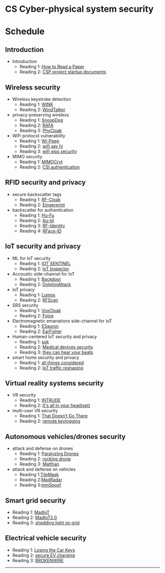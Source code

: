 CS Cyber-physical system security
==============

# Schedule

## Introduction

* Introduction
   * Reading 1: [How to Read a Paper](https://dl.acm.org/doi/pdf/10.1145/1273445.1273458)
   * Reading 2: [CSP project startup documents](https://www.cs.cmu.edu/~dga/15-712/S11/papers/Wilkes90.pdf)
## Wireless security
* Wireless keystroke detection
   * Reading 1: [WINK](https://dl.acm.org/doi/pdf/10.1145/3548606.3559339)
   * Reading 2: [WindTalker](https://dl.acm.org/doi/pdf/10.1145/2976749.2978397)
* privacy-preserving wireless
   * Reading 1: [SnoopDog](https://www.usenix.org/system/files/sec21-singh.pdf)
   * Reading 2: [RAFA](https://www.usenix.org/system/files/nsdi23-liu-zikun.pdf)
   * Reading 3: [PhyCloak](https://www.usenix.org/system/files/conference/nsdi16/nsdi16-paper-qiao.pdf)
* WiFi protocol vulnerability
   * Reading 1: [Wi-Peep](https://dl.acm.org/doi/pdf/10.1145/3495243.3560530)
   * Reading 2: [wifi say hi](https://dl.acm.org/doi/pdf/10.1145/3422604.3425951)
   * Reading 3: [wifi wps security](https://www.computer.org/csdl/proceedings-article/sp/2024/313000a241/1WPcZ0zOxna)
* MIMO security
   * Reading 1: [MIMOCryt](https://arxiv.org/pdf/2309.00250)
   * Reading 2: [CSI authentication](https://www.computer.org/csdl/proceedings-article/sp/2024/313000a042/1RjEagFjTDW)
## RFID security and privacy
* secure backscatter tags
   * Reading 1: [RF-Cloak](https://www.usenix.org/system/files/conference/nsdi15/nsdi15-paper-hassanieh.pdf)
   * Reading 2: [Eingerprint](https://www.usenix.org/system/files/nsdi20-paper-chen.pdf)
* backscatter for authentication
   * Reading 1: [Hu-Fu](https://dl.acm.org/doi/pdf/10.1145/3241539.3241541)
   * Reading 2: [Au-Id](https://dl.acm.org/doi/pdf/10.1145/3328919)
   * Reading 3: [RF-Identity](https://dl.acm.org/doi/pdf/10.1145/3448101)
   * Reading 4: [RFace-ID](https://dl.acm.org/doi/pdf/10.1145/3494985)
## IoT security and privacy
* ML for IoT security
   * Reading 1: [IOT SENTINEL](https://ieeexplore.ieee.org/stamp/stamp.jsp?arnumber=7980167)
   * Reading 2: [IoT Inspector](https://dl.acm.org/doi/pdf/10.1145/3397333)
* Accoustic side-channel for IoT
   * Reading 1: [Backdoor](https://dl.acm.org/doi/abs/10.1145/3081333.3081366)
   * Reading 2: [DolphinAttack](https://dl.acm.org/doi/pdf/10.1145/3133956.3134052)
* IoT privacy
   * Reading 1: [Lumos](https://www.usenix.org/system/files/sec22-sharma-rahul.pdf)
   * Reading 2: [RFScan]()
* SRS security
   * Reading 1: [VoxCloak](https://www.usenix.org/system/files/usenixsecurity24-ge-attacks.pdf)
   * Reading 2: [Foice](https://www.usenix.org/system/files/usenixsecurity24-jiang-nan.pdf)
* Electromagnetic emanations side-channel for IoT
   * Reading 1: [ESauron](https://www.usenix.org/conference/usenixsecurity24/presentation/zhang-qibo)
   * Reading 2: [EarFisher](https://www.usenix.org/conference/nsdi21/presentation/shen)
* Human-centered IoT security and privacy
   * Reading 1: [sok](https://ieeexplore.ieee.org/stamp/stamp.jsp?tp=&arnumber=6956585)
   * Reading 2: [Medical devices security](https://dl.acm.org/doi/pdf/10.1145/3139937.3139939)
   * Reading 3: [they can hear your beats](https://dl.acm.org/doi/pdf/10.1145/2018436.2018438)
* smart home security and privacy
   * Reading 1: [all things considered](https://users.ece.cmu.edu/~vsekar/Teaching/Fall21/18739/reading/homeiot1.pdf)
   * Reading 2: [IoT traffic reshaping](https://users.ece.cmu.edu/~vsekar/Teaching/Fall21/18739/reading/homeiot2.pdf)
## Virtual reality systems security 
* VR security
  * Reading 1: [INTRUDE](https://www.usenix.org/system/files/sec24summer-prepub-715-nguyen.pdf)
  * Reading 2: [It's all in your head(set)](https://www.usenix.org/system/files/usenixsecurity23-zhang-yicheng.pdf)
* multi-user VR security
   * Reading 1: [That Doesn’t Go There](https://www.usenix.org/system/files/sec24summer-prepub-218-slocum.pdf)
   * Reading 2: [remote keylogging](https://www.usenix.org/system/files/usenixsecurity24-su-zihao.pdf)
## Autonomous vehicles/drones security
* attack and defense on drones
   * Reading 1: [Paralyzing Drones](https://www.ndss-symposium.org/ndss-paper/paralyzing-drones-via-emi-signal-injection-on-sensory-communication-channels/)
   * Reading 2: [rocking drone](https://www.usenix.org/system/files/conference/usenixsecurity15/sec15-paper-son.pdf)
   * Reading 3: [Matthan](https://dl.acm.org/doi/abs/10.1145/3081333.3081354)
* attack and defense on vehicles
   * Reading 1:[TileMask](https://dl.acm.org/doi/pdf/10.1145/3576915.3616661)
   * Reading 2:[MadRadar](https://www.ndss-symposium.org/wp-content/uploads/ndss2024_f153_paper.pdf)
   * Reading 3:[mmSpoof](https://ieeexplore.ieee.org/abstract/document/10179371)
## Smart grid security
   * Reading 1: [MadIoT](https://users.ece.cmu.edu/~vsekar/Teaching/Fall21/18739/reading/madiot.pdf)
   * Reading 2: [MadIoT2.0](https://www.usenix.org/system/files/sec22-shekari.pdf)
   * Reading 3: [shedding light on grid](https://ieeexplore.ieee.org/stamp/stamp.jsp?tp=&arnumber=10179343)
## Electrical vehicle security
   * Reading 1: [Losing the Car Keys](https://www.usenix.org/system/files/sec19-baker.pdf)
   * Reading 2: [secure EV charging](https://www.ndss-symposium.org/wp-content/uploads/vehiclesec2024-79-paper.pdf)
   * Reading 3: [BROKENWIRE](https://www.ndss-symposium.org/wp-content/uploads/2023/02/ndss2023_s251_paper.pdf)
---
